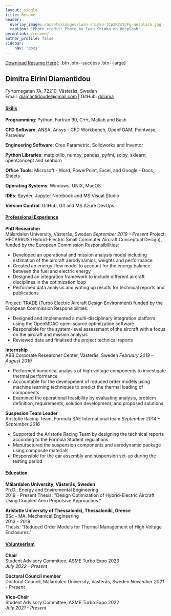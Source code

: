 ```yaml
---
layout: single
title: Resume
header:
  overlay_image: /assets/images/iwan-shimko-tCp2K2sYpFg-unsplash.jpg
  caption: "Photo credit: Photo by Iwan Shimko on Unsplash"
permalink: /resume/
author_profile: false
sidebar:
    nav: "docs"
---
```


[Download Resume Here][1]{: .btn .btn--success .btn--large}

[1]: /assets/docs/Dimitra_Diamantidou_CV.pdf

## Dimitra Eirini Diamantidou 
Fyrtornsgatan 7A, 72210, Västerås, Sweden  
Email: [diamantidoude@gmail.com](mailto:diamantidoude@gmail.com) **|** 
GitHub: [ddiama](https://github.com/ddiama)

#### **<ins>Skills</ins>**
**Programming**: Python, Fortran 90, C++, Matlab and Bash  

**CFD Software**: ANSA, Ansys - CFD Workbench, OpenFOAM, Pointwise, Paraview  

**Engineering Software**: Creo Parametric, Solidworks and Inventor 

**Python Libraries**: matplotlib, numpy, pandas, pyfmi, scipy, sklearn, openConcept and seaborn  

**Office Tools**: Microsoft - Word, PowerPoint, Excel, and Google - Docs, Sheets 

**Operating Systems**: Windows, UNIX, MacOS 

**IDEs**: Spyder, Jupyter Notebook and MS Visual Studio

**Version Control**: GitHub, Git and MS Azure DevOps


#### **<ins>Professional Experience</ins>**

**PhD Researcher**  
Mälardalen University, Västerås, Sweden
*September 2019 – Present* 
  Project: HECARRUS (Hybrid-Electric Small Commuter Aircraft Conceptual Design), funded by the European Commission
  Responsibilities:
  * Developed an operational and mission analysis model including estimation of the aircraft aerodynamics, weights and performance
  * Created an energy-flow model to account for the energy balance between the fuel and electric energy
  * Designed an integration framework to include different aircraft disciplines in the optimization loop
  * Performed data analysis and writing up results for technical reports and publications

  Project: TRADE (Turbo Electric Aircraft Design Environment) funded by the European Commission
  Responsibilities:
  * Designed and implemented a multi-disciplinary integration platform using the OpenMDAO open-source optimization software
  * Responsible for the system-level assessment of the aircraft with a focus on the aircraft and mission analysis
  * Reviewed data and finalised the project technical reports

**Internship**  
ABB Corporate Researcher Center, Västerås, Sweden
*February 2019 – August 2019*    
  * Performed numerical analysis of high voltage components to investigate thermal performance
  * Accountable for the development of reduced order models using machine learning techniques to predict the thermal loading of components
  * Examined the operational feasibility by evaluating analysis, problem definition, requirements, solution development, and proposed solutions

**Suspesion Team Leader**  
Aristotle Racing Team, Formula SAE International team
*September 2014 – September 2016*  
  * Supported the Aristotle Racing Team by designing the technical reports according to the Formula Student regulations
  * Manufactured the suspension components and aerodynamic package using composite materials
  * Responsible for the car assembly and suspension set-up during the testing period

#### **<ins>Education</ins>**
**Mälardalen University, Västerås, Sweden**  
Ph.D., Energy and Enviromental Engineering   
2019 - Present
Thesis: "Design Optimization of Hybrid-Electric Aircraft Using Coupled Aero Propulsive Approaches."

**Aristotle University of Thessaloniki, Thessaloniki, Greece**  
BSc - MA, Mechanical Engineering  
2013 - 2019  
Thesis: "Reduced Order Models for Thermal Management of High Voltage Enclosures."

#### **<ins>Volunteerism</ins>**

**Chair**  
Student Advisory Committee, ASME Turbo Expo 2023  
*July 2022 - Present* 

**Doctoral Council member**  
Doctoral Council, Mälardalen University, Västerås, Sweden
*November 2021 - Present* 

**Vice-Chair**  
Student Advisory Committee, ASME Turbo Expo 2022  
*July 2021 - Present* 